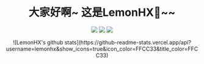 <h1 align='center'>大家好啊~ 这是LemonHX🍋~~</h1>


<p align='center'>
    <img src="https://img.shields.io/badge/QQ-1332127468-green?style=for-the-badge" />    
    <img src="https://img.shields.io/badge/QQ-2367682159-yellow?style=for-the-badge" />    
    <img src="https://img.shields.io/badge/twitter-runzhe2001-blue?style=for-the-badge&logo=twitter" />
</p>
<p align='center'>
![LemonHX's github stats](https://github-readme-stats.vercel.app/api?username=lemonhx&show_icons=true&icon_color=FFCC33&title_color=FFCC33)
</p>

